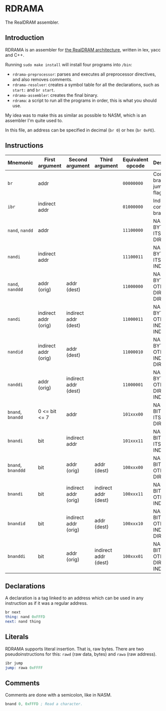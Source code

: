 # RDRAMA
The RealDRAM assembler.

## Introduction
RDRAMA is an assembler for [the RealDRAM architecture](https://github.com/jlxip/RealDRAM), written in lex, yacc and C++.

Running `sudo make install` will install four programs into `/bin`:
- `rdrama-preprocessor`: parses and executes all preprocessor directives, and also removes comments.
- `rdrama-resolver`: creates a symbol table for all the declarations, such as `start:` and `br start`.
- `rdrama-assembler`: creates the final binary.
- `rdrama`: a script to run all the programs in order, this is what you should use.

My idea was to make this as similar as possible to NASM, which is an assembler I'm quite used to.

In this file, an address can be specified in decimal (`br 0`) or hex (`br 0xFE`).

## Instructions
| Mnemonic | First argument | Second argument | Third argument | Equivalent opcode | Description |
| --- | --- | --- | --- | --- | --- |
| `br` | addr | | | `00000000` | Conditional branch, jumps if the flag is up. |
| `ibr` | indirect addr | | | `01000000` | Indirect conditional branch. |
| `nand`, `nandd` | addr | | | `11100000` | NAND-BYTE-ITSELF-DIRECT |
| `nandi` | indirect addr | | | `11100011` | NAND-BYTE-ITSELF-INDIRECT |
| `nand`, `nanddd` | addr (orig) | addr (dest) | | `11000000` | NAND-BYTE-OTHER-DIRECT-DIRECT |
| `nandi` | indirect addr (orig) | indirect addr (dest) | | `11000011` | NAND-BYTE-OTHER-INDIRECT-INDIRECT |
| `nandid` | indirect addr (orig) | addr (dest) | | `11000010` | NAND-BYTE-OTHER-INDIRECT-DIRECT |
| `nanddi` | addr (orig) | indirect addr (dest) | | `11000001` | NAND-BYTE-OTHER-DIRECT-INDIRECT |
| `bnand`, `bnandd` | 0 <= bit <= 7 | addr | | `101xxx00` | NAND-BIT-ITSELF-DIRECT |
| `bnandi` | bit | indirect addr | | `101xxx11` | NAND-BIT-ITSELF-INDIRECT |
| `bnand`, `bnanddd` | bit | addr (orig) | addr (dest) | `100xxx00` | NAND-BIT-OTHER-DIRECT |
| `bnandi` | bit | indirect addr (orig) | indirect addr (dest) | `100xxx11` | NAND-BIT-OTHER-INDIRECT |
| `bnandid` | bit | indirect addr (orig) | addr (dest) | `100xxx10` | NAND-BIT-OTHER-INDIRECT-DIRECT |
| `bnanddi` | bit | addr (orig) | indirect addr (dest) | `100xxx01` | NAND-BIT-OTHER-DIRECT-INDIRECT |

## Declarations
A declaration is a tag linked to an address which can be used in any instruction as if it was a regular address.
```asm
br next
thing: nand 0xFFFD
next: nand thing
```

## Literals
RDRAMA supports literal insertion. That is, raw bytes. There are two pseudoinstructions for this: `rawd` (raw data, bytes) and `rawa` (raw address).
```asm
ibr jump
jump: rawa 0xFFFF
```

## Comments
Comments are done with a semicolon, like in NASM.
```asm
bnand 0, 0xFFFD ; Read a character.
```
